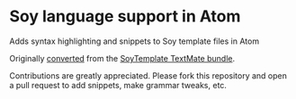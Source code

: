 # Soy language support in Atom

Adds syntax highlighting and snippets to Soy template files in Atom

Originally [converted](http://atom.io/docs/latest/converting-a-text-mate-bundle)
from the [SoyTemplate TextMate bundle](https://github.com/anvie/SoyTemplate).

Contributions are greatly appreciated. Please fork this repository and open a
pull request to add snippets, make grammar tweaks, etc.
